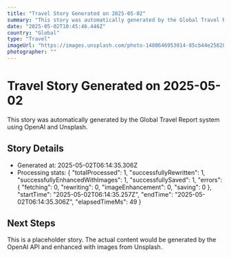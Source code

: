 ```yaml
---
title: "Travel Story Generated on 2025-05-02"
summary: "This story was automatically generated by the Global Travel Report system."
date: "2025-05-02T10:45:46.446Z"
country: "Global"
type: "Travel"
imageUrl: "https://images.unsplash.com/photo-1488646953014-85cb44e25828?q=80&w=1935&auto=format&fit=crop&ixlib=rb-4.0.3&ixid=M3wxMjA3fDB8MHxwaG90by1wYWdlfHx8fGVufDB8fHx8fA%3D%3D"
photographer: ""
---
```




# Travel Story Generated on 2025-05-02

This story was automatically generated by the Global Travel Report system using OpenAI and Unsplash.

## Story Details

- Generated at: 2025-05-02T06:14:35.306Z
- Processing stats: {
  "totalProcessed": 1,
  "successfullyRewritten": 1,
  "successfullyEnhancedWithImages": 1,
  "successfullySaved": 1,
  "errors": {
    "fetching": 0,
    "rewriting": 0,
    "imageEnhancement": 0,
    "saving": 0
  },
  "startTime": "2025-05-02T06:14:35.257Z",
  "endTime": "2025-05-02T06:14:35.306Z",
  "elapsedTimeMs": 49
}

## Next Steps

This is a placeholder story. The actual content would be generated by the OpenAI API and enhanced with images from Unsplash.
